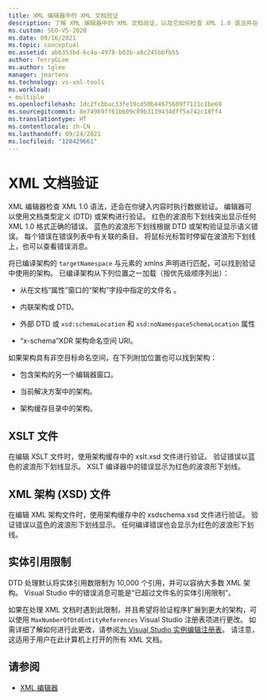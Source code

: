 ```yaml
---
title: XML 编辑器中的 XML 文档验证
description: 了解 XML 编辑器中的 XML 文档验证，以及它如何检查 XML 1.0 语法并在你键入内容时执行数据验证。
ms.custom: SEO-VS-2020
ms.date: 09/16/2021
ms.topic: conceptual
ms.assetid: abb353bd-6c4a-4978-b03b-a8c245bbfb55
author: TerryGLee
ms.author: tglee
manager: jmartens
ms.technology: vs-xml-tools
ms.workload:
- multiple
ms.openlocfilehash: 1dc2fcbbac33fe19cd50b44675609f7121c1be69
ms.sourcegitcommit: 8e74969ff61b609c89b3139434dff5a742c18ff4
ms.translationtype: HT
ms.contentlocale: zh-CN
ms.lasthandoff: 09/24/2021
ms.locfileid: "128429661"
---
```

# <a name="xml-document-validation"></a>XML 文档验证

XML 编辑器检查 XML 1.0 语法，还会在你键入内容时执行数据验证。 编辑器可以使用文档类型定义 (DTD) 或架构进行验证。 红色的波浪形下划线突出显示任何 XML 1.0 格式正确的错误。 蓝色的波浪形下划线根据 DTD 或架构验证显示语义错误。 每个错误在错误列表中有关联的条目。 将鼠标光标暂时停留在波浪形下划线上，也可以查看错误消息。

将已编译架构的 `targetNamespace` 与元素的 xmlns 声明进行匹配，可以找到验证中使用的架构。 已编译架构从下列位置之一加载（按优先级顺序列出）：

- 从在文档“属性”窗口的“架构”字段中指定的文件名 。

- 内联架构或 DTD。

- 外部 DTD 或 `xsd:schemaLocation` 和 `xsd:noNamespaceSchemaLocation` 属性

- “x-schema”XDR 架构命名空间 URI。

如果架构具有非空目标命名空间，在下列附加位置也可以找到架构：

- 包含架构的另一个编辑器窗口。

- 当前解决方案中的架构。

- 架构缓存目录中的架构。

## <a name="xslt-files"></a>XSLT 文件
在编辑 XSLT 文件时，使用架构缓存中的 xslt.xsd 文件进行验证。 验证错误以蓝色的波浪形下划线显示。 XSLT 编译器中的错误显示为红色的波浪形下划线。

## <a name="xml-schema-xsd-files"></a>XML 架构 (XSD) 文件
在编辑 XML 架构文件时，使用架构缓存中的 xsdschema.xsd 文件进行验证。 验证错误以蓝色的波浪形下划线显示。 任何编译错误也会显示为红色的波浪形下划线。

## <a name="entity-reference-limit"></a>实体引用限制
DTD 处理默认将实体引用数限制为 10,000 个引用，并可以容纳大多数 XML 架构。  Visual Studio 中的错误消息可能是“已超过文件名的实体引用限制”。

如果在处理 XML 文档时遇到此限制，并且希望将验证程序扩展到更大的架构，可以使用 `MaxNumberOfDtdEntityReferences` Visual Studio 注册表项进行更改。 如需详细了解如何进行此更改，请参阅[为 Visual Studio 实例编辑注册表](../install/tools-for-managing-visual-studio-instances.md#editing-the-registry-for-a-visual-studio-instance)。 请注意，这适用于用户在此计算机上打开的所有 XML 文档。

## <a name="see-also"></a>请参阅

- [XML 编辑器](../xml-tools/xml-editor.md)
